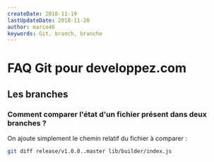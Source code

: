 ```yaml
---
createDate: 2018-11-19
lastUpdateDate: 2018-11-20
author: marco46
keywords: Git, branch, branche
---
```


# FAQ Git pour developpez.com

## Les branches

### Comment comparer l'état d'un fichier présent dans deux branches ?

On ajoute simplement le chemin relatif du fichier à comparer :

```bash
git diff release/v1.0.0..master lib/builder/index.js
```

